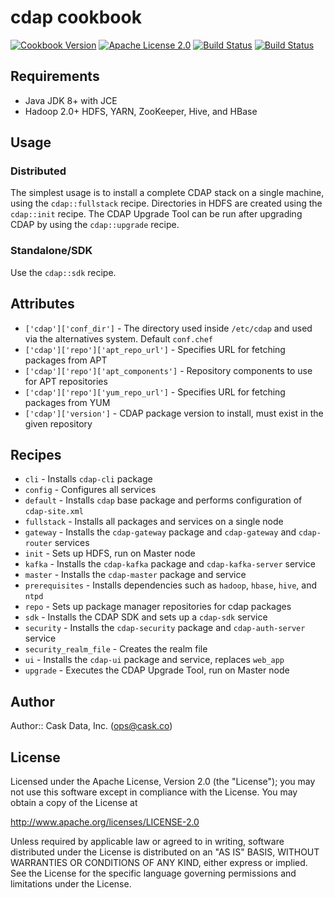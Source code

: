 # cdap cookbook

[![Cookbook Version](http://img.shields.io/cookbook/v/cdap.svg)](https://supermarket.chef.io/cookbooks/cdap)
[![Apache License 2.0](http://img.shields.io/badge/license-apache%202.0-green.svg)](http://opensource.org/licenses/Apache-2.0)
[![Build Status](http://img.shields.io/travis/cdapio/cdap_cookbook.svg)](http://travis-ci.org/cdapio/cdap_cookbook)
[![Build Status](https://jenkins-01.eastus.cloudapp.azure.com/job/cdap-cookbook/badge/icon)](https://jenkins-01.eastus.cloudapp.azure.com/job/cdap-cookbook/)

## Requirements

* Java JDK 8+ with JCE
* Hadoop 2.0+ HDFS, YARN, ZooKeeper, Hive, and HBase

## Usage

### Distributed

The simplest usage is to install a complete CDAP stack on a single machine,
using the `cdap::fullstack` recipe. Directories in HDFS are created using the
`cdap::init` recipe. The CDAP Upgrade Tool can be run after upgrading CDAP by
using the `cdap::upgrade` recipe.

### Standalone/SDK

Use the `cdap::sdk` recipe.

## Attributes

* `['cdap']['conf_dir']` - The directory used inside `/etc/cdap` and used via the alternatives system. Default `conf.chef`
* `['cdap']['repo']['apt_repo_url']` - Specifies URL for fetching packages from APT
* `['cdap']['repo']['apt_components']` - Repository components to use for APT repositories
* `['cdap']['repo']['yum_repo_url']` - Specifies URL for fetching packages from YUM
* `['cdap']['version']` - CDAP package version to install, must exist in the given repository

## Recipes

* `cli` - Installs `cdap-cli` package
* `config` - Configures all services
* `default` - Installs `cdap` base package and performs configuration of `cdap-site.xml`
* `fullstack` - Installs all packages and services on a single node
* `gateway` - Installs the `cdap-gateway` package and `cdap-gateway` and `cdap-router` services
* `init` - Sets up HDFS, run on Master node
* `kafka` - Installs the `cdap-kafka` package and `cdap-kafka-server` service
* `master` - Installs the `cdap-master` package and service
* `prerequisites` - Installs dependencies such as `hadoop`, `hbase`, `hive`, and `ntpd`
* `repo` - Sets up package manager repositories for cdap packages
* `sdk` - Installs the CDAP SDK and sets up a `cdap-sdk` service
* `security` - Installs the `cdap-security` package and `cdap-auth-server` service
* `security_realm_file` - Creates the realm file 
* `ui` - Installs the `cdap-ui` package and service, replaces `web_app`
* `upgrade` - Executes the CDAP Upgrade Tool, run on Master node

## Author

Author:: Cask Data, Inc. (<ops@cask.co>)

## License

Licensed under the Apache License, Version 2.0 (the "License");
you may not use this software except in compliance with the License.
You may obtain a copy of the License at

http://www.apache.org/licenses/LICENSE-2.0

Unless required by applicable law or agreed to in writing, software
distributed under the License is distributed on an "AS IS" BASIS,
WITHOUT WARRANTIES OR CONDITIONS OF ANY KIND, either express or implied.
See the License for the specific language governing permissions and
limitations under the License.
